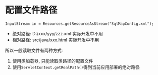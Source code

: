 # 配置文件路径

```
InputStream in = Resources.getResourceAsStream("SqlMapConfig.xml");
```

- 绝对路径: D:/xxx/yyy/zzz.xml  实际开发中不用
- 相对路径: src/java/xxx.html     实际开发中不用

所以一般读取文件有两种方式:  
1. 使用类加载器, 只能读取类路径的配置文件
2. 使用`ServletContext.getRealPath()`得到当前应用部署的绝对路径